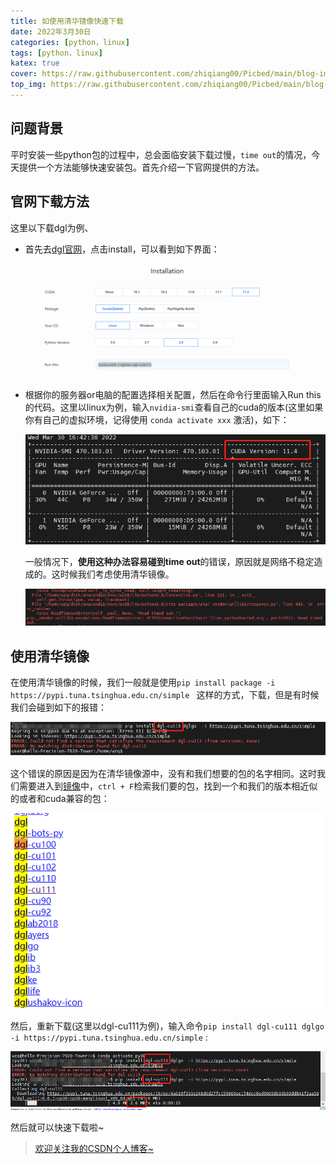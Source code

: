 ```yaml
---
title: 如使用清华镜像快速下载
date: 2022年3月30日
categories: [python，linux]
tags: [python，linux]
katex: true
cover: https://raw.githubusercontent.com/zhiqiang00/Picbed/main/blog-images/2022/03/20/7f0f94f3ea0db706c233c4bcb413c046-XfMeXNI42d8-b472ff.jpg
top_img: https://raw.githubusercontent.com/zhiqiang00/Picbed/main/blog-images/2022/03/20/9d2244833e878e2169062087c9ab0874-wallhaven-g72p87-af7e51.jpg
---
```

## 问题背景

平时安装一些python包的过程中，总会面临安装下载过慢，`time out`的情况，今天提供一个方法能够快速安装包。首先介绍一下官网提供的方法。

## 官网下载方法

这里以下载dgl为例、

- 首先去[dgl官网](https://www.dgl.ai/pages/start.html)，点击install，可以看到如下界面：

![image-20220330163854997](https://raw.githubusercontent.com/zhiqiang00/Picbed/main/blog-images/2022/03/30/e36ad8f3b33917db693979345b1be384-image-20220330163854997-89a580.png)

- 根据你的服务器or电脑的配置选择相关配置，然后在命令行里面输入Run this 的代码。这里以linux为例，输入`nvidia-smi`查看自己的cuda的版本(这里如果你有自己的虚拟环境，记得使用 `conda activate xxx` 激活)，如下：

  ![image-20220330164252219](https://raw.githubusercontent.com/zhiqiang00/Picbed/main/blog-images/2022/03/30/32e8629551399304dc26382b1503bdda-image-20220330164252219-8eaab4.png)

  一般情况下，**使用这种办法容易碰到time out**的错误，原因就是网络不稳定造成的。这时候我们考虑使用清华镜像。

  ![image-20220330164528766](https://raw.githubusercontent.com/zhiqiang00/Picbed/main/blog-images/2022/03/30/5f112d7872fc3224accbaa46d32b3c6a-image-20220330164528766-57aaf3.png)

## 使用清华镜像

在使用清华镜像的时候，我们一般就是使用`pip install package -i https://pypi.tuna.tsinghua.edu.cn/simple ` 这样的方式，下载，但是有时候我们会碰到如下的报错：

![image-20220330165208169](https://raw.githubusercontent.com/zhiqiang00/Picbed/main/blog-images/2022/03/30/802b1155b5987b0f49c4cd4a8a6d917b-image-20220330165208169-4163c0.png)

这个错误的原因是因为在清华镜像源中，没有和我们想要的包的名字相同。这时我们需要进入到[镜像](https://pypi.tuna.tsinghua.edu.cn/simple/)中，`ctrl + F`检索我们要的包，找到一个和我们的版本相近似的或者和cuda兼容的包：

![image-20220330165116062](https://raw.githubusercontent.com/zhiqiang00/Picbed/main/blog-images/2022/03/30/587e27a44c9afd4273b4da8f796f3940-image-20220330165116062-ebb0aa.png)

然后，重新下载(这里以dgl-cu111为例)，输入命令`pip install dgl-cu111 dglgo  -i https://pypi.tuna.tsinghua.edu.cn/simple` :

![image-20220330165553413](https://raw.githubusercontent.com/zhiqiang00/Picbed/main/blog-images/2022/03/30/e3842c9d275500e9768a6bcf6e6a6bfc-image-20220330165553413-579e26.png)

然后就可以快速下载啦~



> [欢迎关注我的CSDN个人博客~](https://blog.csdn.net/qq_43351000?type=blog)
